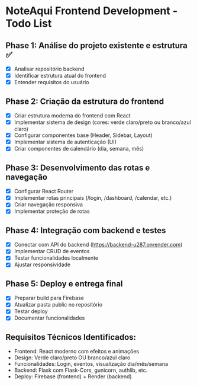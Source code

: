 # NoteAqui Frontend Development - Todo List

## Phase 1: Análise do projeto existente e estrutura ✅
- [x] Analisar repositório backend
- [x] Identificar estrutura atual do frontend
- [x] Entender requisitos do usuário

## Phase 2: Criação da estrutura do frontend
- [x] Criar estrutura moderna do frontend com React
- [x] Implementar sistema de design (cores: verde claro/preto ou branco/azul claro)
- [x] Configurar componentes base (Header, Sidebar, Layout)
- [x] Implementar sistema de autenticação (UI)
- [x] Criar componentes de calendário (dia, semana, mês)

## Phase 3: Desenvolvimento das rotas e navegação
- [x] Configurar React Router
- [x] Implementar rotas principais (/login, /dashboard, /calendar, etc.)
- [x] Criar navegação responsiva
- [x] Implementar proteção de rotas

## Phase 4: Integração com backend e testes
- [x] Conectar com API do backend (https://backend-u287.onrender.com)
- [x] Implementar CRUD de eventos
- [x] Testar funcionalidades localmente
- [x] Ajustar responsividade

## Phase 5: Deploy e entrega final
- [x] Preparar build para Firebase
- [x] Atualizar pasta public no repositório
- [x] Testar deploy
- [x] Documentar funcionalidades

## Requisitos Técnicos Identificados:
- Frontend: React moderno com efeitos e animações
- Design: Verde claro/preto OU branco/azul claro
- Funcionalidades: Login, eventos, visualização dia/mês/semana
- Backend: Flask com Flask-Cors, gunicorn, authlib, etc.
- Deploy: Firebase (frontend) + Render (backend)

